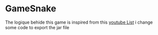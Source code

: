# GameSnake

The logique behide this game is inspired from this [youtube List](https://www.youtube.com/playlist?list=PLz5rnvLVJX5VWmVigCUt9CLRpHILJp1N5)
i change some code to export the jar file 